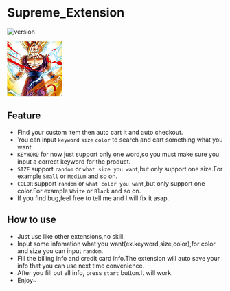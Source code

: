 # Supreme_Extension
![version](https://img.shields.io/badge/Version-2.0.1-red)

![image](https://github.com/superljy/Supreme_Extension/blob/master/img/128.png)

## Feature
- Find your custom item then auto cart it and auto checkout.
- You can input `keyword` `size` `color` to search and cart something what you want.
- `KEYWORD` for now just support only one word,so you must make sure you input a correct keyword for the product.
- `SIZE` support `random` or `what size you want`,but only support one size.For example `Small` or `Medium` and so on.
- `COLOR` support `random` or `what color you want`,but only support one color.For example `White` or `Black` and so on.
- If you find bug,feel free to tell me and I will fix it asap.

## How to use
- Just use like other extensions,no skill.
- Input some infomation what you want(ex.keyword,size,color),for color and size you can input `random`.
- Fill the billing info and credit card info.The extension will auto save your info that you can use next time convenience.
- After you fill out all info, press `start` button.It will work.
- Enjoy~

